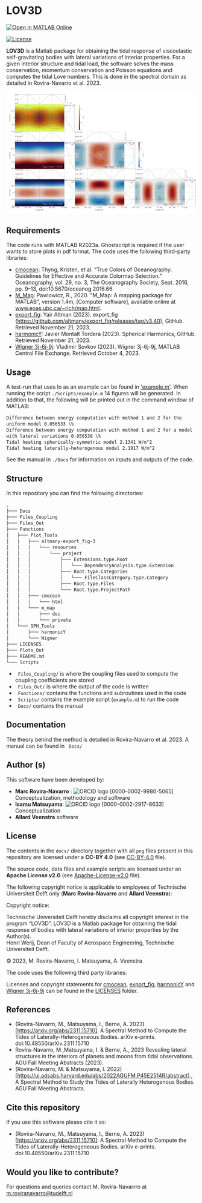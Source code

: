 # LOV3D

[![Open in MATLAB Online](https://www.mathworks.com/images/responsive/global/open-in-matlab-online.svg)](https://matlab.mathworks.com/open/github/v1?repo=mroviranavarro/LOV3D_open)

[![License](https://img.shields.io/badge/License-Apache%202.0-blue.svg)](https://opensource.org/licenses/Apache-2.0)


**LOV3D** is a Matlab package for obtaining the tidal response of viscoelastic self-gravitating bodies with lateral variations of interior properties. For a given interior structure and tidal load, the software solves the mass conservation, momentum conservation and Poisson equations and computes the tidal Love numbers. This is done in the spectral domain as detailed in Rovira-Navarro et al. 2023.

![plot](./Plots_Out/Figure7b.png)


## Requirements

The code runs with MATLAB R2023a. 
Ghostscript is required if the user wants to store plots in pdf format.
The code uses the following third-party libraries: 

- [cmocean](https://github.com/chadagreene/cmocean): Thyng, Kristen, et al. “True Colors of Oceanography: Guidelines for Effective and Accurate Colormap Selection.” Oceanography, vol. 29, no. 3, The Oceanography Society, Sept. 2016, pp. 9–13, doi:10.5670/oceanog.2016.66.  
- [M_Map](www.eoas.ubc.ca/~rich/map.html): Pawlowicz, R., 2020. "M_Map: A mapping package for MATLAB", version 1.4m, [Computer software], available online at www.eoas.ubc.ca/~rich/map.html.  
- [export_fig](https://github.com/altmany/export_fig/releases/tag/v3.40): Yair Altman (2023). export_fig (https://github.com/altmany/export_fig/releases/tag/v3.40), GitHub. Retrieved November 21, 2023.  
- [harmonicY](https://www.mathworks.com/matlabcentral/fileexchange/74069-wigner-3j-6j-9j): Javier Montalt Tordera (2023). Spherical Harmonics, GitHub. Retrieved November 21, 2023. 
- [Wigner 3j-6j-9j](https://www.mathworks.com/matlabcentral/fileexchange/74069-wigner-3j-6j-9j): Vladimir Sovkov (2023). Wigner 3j-6j-9j, MATLAB Central File Exchange. Retrieved October 4, 2023.  


## Usage

A test-run that uses Io as an example can be found in ['example.m'](Scripts/example.m). When running the script `./Scripts/example.m` 14 figures will be generated. In addition to that, the following will be printed out in the command window of MATLAB:

```
Difference between energy computation with method 1 and 2 for the uniform model 0.056533 \%
Difference between energy computation with method 1 and 2 for a model with lateral variations 0.056538 \%
Tidal heating spherically-symmetric model 2.1341 W/m^2
Tidal heating laterally-heterogenous model 2.1917 W/m^2
```

See the manual in `./Docs` for information on inputs and outputs of the code.


## Structure 

In this repository you can find the following directories: 

```
.
├─── Docs
├─── Files_Coupling
├─── Files_Out
├─── Functions
│   ├─── Plot_Tools
│   │   ├─── altmany-export_fig-3
│   │   │   └─── resources
│   │   │       └─── project
│   │   │           ├─── Extensions.type.Root
│   │   │           │   └─── DependencyAnalysis.type.Extension
│   │   │           ├─── Root.type.Categories
│   │   │           │   └─── FileClassCategory.type.Category
│   │   │           ├─── Root.type.Files
│   │   │           └─── Root.type.ProjectPath
│   │   ├─── cmocean
│   │   │   └─── html
│   │   └─── m_map
│   │       ├─── doc
│   │       └─── private
│   └─── SPH_Tools
│       ├─── harmonicY
│       └─── Wigner
├─── LICENSES
├─── Plots_Out
├─── README.md
└─── Scripts

```


- ` Files_Coupling/` is where the coupling files used to compute the coupling coefficients are stored  
- ` Files_Out/` is where the output of the code is written  
- ` Functions/` contains the functions and subroutines used in the code    
- ` Scripts/` contains the example script (`example.m`) to run the code  
- ` Docs/` contains the manual   


## Documentation 

The theory behind the method is detailed in Rovira-Navarro et al. 2023. A manual can be found in ` Docs/`


## Author (s)

This software have been developed by: 

- **Marc Rovira-Navarro** :  ![ORCID logo](https://info.orcid.org/wp-content/uploads/2019/11/orcid_16x16.png) [0000-0002-9980-5065] Conceptualization, methodology and software  
- **Isamu Matsuyama**: ![ORCID logo](https://info.orcid.org/wp-content/uploads/2019/11/orcid_16x16.png) [0000-0002-2917-8633] Conceptualization   
- **Allard Veenstra** software   


## License

The contents in the `docs/` directory together with all `png` files present in this repository are licensed under a **CC-BY 4.0** (see [CC-BY-4.0](LICENSES/CC-BY-4.0.txt) file). 

The source code, data files and example scripts are licensed under an **Apache License v2.0** (see [Apache-License-v2.0](LICENSES/Apache-License-v2.0.txt) file).

The following copyright notice is applicable to employees of Technische Universiteit Delft only (**Marc Rovira-Navarro** and **Allard Veenstra**):  

Copyright notice:

Technische Universiteit Delft hereby disclaims all copyright interest in the program “LOV3D”. LOV3D is a  Matlab package for obtaining the tidal response of bodies with lateral variations of interior properties by the Author(s).  
Henri Werij, Dean of Faculty of Aerospace Engineering, Technische Universiteit Delft.

&copy; 2023, M. Rovira-Navarro, I. Matsuyama, A. Veenstra

The code uses the following third party libraries:

Licenses and copyright statements for [cmocean](https://github.com/chadagreene/cmocean), [export_fig](https://github.com/altmany/export_fig/releases/tag/v3.40), [harmonicY](https://www.mathworks.com/matlabcentral/fileexchange/74069-wigner-3j-6j-9j) and [Wigner 3j-6j-9j]((https://www.mathworks.com/matlabcentral/fileexchange/74069-wigner-3j-6j-9j))  can be found in the [LICENSES](LICENSES/) folder.



## References

- (Rovira-Navarro, M., Matsuyama, I., Berne, A. 2023)[https://arxiv.org/abs/2311.15710]. A Spectral Method to Compute the Tides of Laterally-Heterogeneous Bodies. arXiv e-prints. doi:10.48550/arXiv.2311.15710
- Rovira-Navarro, M.,Matsuyama, I. & Berne, A., 2023 Revealing lateral structures in the interiors of planets and moons from tidal observations. AGU Fall Meeting Abstracts (2023).  
- (Rovira-Navarro, M. & Matsuyama, I. 2022)[https://ui.adsabs.harvard.edu/abs/2022AGUFM.P45E2514R/abstract]., A Spectral Method to Study the Tides of Laterally Heterogenous Bodies.  AGU Fall Meeting Abstracts.  


## Cite this repository 

If you use this software please cite it as:

- (Rovira-Navarro, M., Matsuyama, I., Berne, A. 2023)[https://arxiv.org/abs/2311.15710]. A Spectral Method to Compute the Tides of Laterally-Heterogeneous Bodies. arXiv e-prints. doi:10.48550/arXiv.2311.15710


## Would you like to contribute?

For questions and queries contact M. Rovira-Navarrro at m.roviranavarro@tudelft.nl






